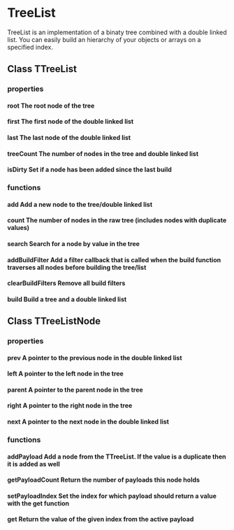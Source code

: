 # TreeList
TreeList is an implementation of a binaty tree combined with a double linked
list. You can easily build an hierarchy of your objects or arrays on a specified
index.

## Class TTreeList
### properties
#### root              The root node of the tree
#### first             The first node of the double linked list
#### last              The last node of the double linked list
#### treeCount         The number of nodes in the tree and double linked list
#### isDirty           Set if a node has been added since the last build

### functions
#### add               Add a new node to the tree/double linked list
#### count             The number of nodes in the raw tree (includes nodes with duplicate values)
#### search            Search for a node by value in the tree
#### addBuildFilter    Add a filter callback that is called when the build function traverses all nodes before building the tree/list
#### clearBuildFilters Remove all build filters
#### build             Build a tree and a double linked list

## Class TTreeListNode
### properties
#### prev              A pointer to the previous node in the double linked list
#### left              A pointer to the left node in the tree
#### parent            A pointer to the parent node in the tree
#### right             A pointer to the right node in the tree
#### next              A pointer to the next node in the double linked list

### functions
#### addPayload        Add a node from the TTreeList. If the value is a duplicate then it is added as well
#### getPayloadCount   Return the number of payloads this node holds
#### setPayloadIndex   Set the index for which payload should return a value with the get function
#### get               Return the value of the given index from the active payload



